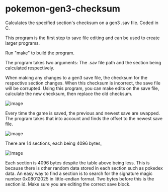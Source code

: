 # pokemon-gen3-checksum
Calculates the specified section's checksum on a gen3 .sav file. Coded in C.

This program is the first step to save file editing and can be used to create larger programs.

Run "make" to build the program.

The program takes two arguments: The .sav file path and the section being calculated respectively.

When making any changes to a gen3 save file, the checksum for the respective section changes. When this checksum is incorrect, the save file will be corrupted. Using this program, you can make edits on the save file, calculate the new checksum, then replace the old checksum.

![image](https://github.com/TylerDVogt/pokemon-gen3-checksum/assets/89884480/7e2b073a-7411-4cbf-bced-143a5f52d907)

Every time the game is saved, the previous and newest save are swapped. The program takes that into account and finds the offset to the newest save file.

![image](https://github.com/TylerDVogt/pokemon-gen3-checksum/assets/89884480/49bcb410-da4b-4df0-96b1-b75dad52f565)

There are 14 sections, each being 4096 bytes,

![image](https://github.com/TylerDVogt/pokemon-gen3-checksum/assets/89884480/2cc2d029-9e95-4ee5-b2e8-4331275460d9)

Each section is 4096 bytes despite the table above being less. This is because there is other random data stored in each section such as pokedex data.
An easy way to find a section is to search for the signature magic number 0x08012025 in little-endian format. Two bytes before this is the section id. Make sure you are editing the correct save block.

